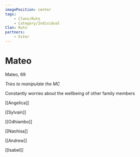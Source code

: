 ```yaml
---
imagePosition: center
tags:
    - Clans/Ruto
    - Category/Individual
Clan: Ruto
partners:
    - Ester
---
```


# Mateo

Mateo, 69

_Tries to manipulate the MC_

Constantly worries about the wellbeing of other family members

[[Angelica]]

[[Sylvain]]

[[Odhiambo]]

[[Naohisa]]

[[Andrew]]

[[Isabel]]
